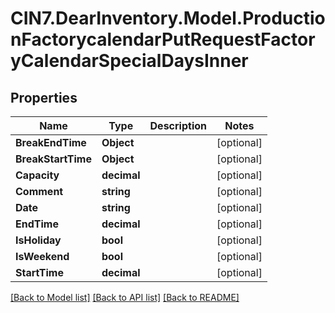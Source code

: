 # CIN7.DearInventory.Model.ProductionFactorycalendarPutRequestFactoryCalendarSpecialDaysInner

## Properties

| Name               | Type        | Description | Notes      |
| ------------------ | ----------- | ----------- | ---------- |
| **BreakEndTime**   | **Object**  |             | [optional] |
| **BreakStartTime** | **Object**  |             | [optional] |
| **Capacity**       | **decimal** |             | [optional] |
| **Comment**        | **string**  |             | [optional] |
| **Date**           | **string**  |             | [optional] |
| **EndTime**        | **decimal** |             | [optional] |
| **IsHoliday**      | **bool**    |             | [optional] |
| **IsWeekend**      | **bool**    |             | [optional] |
| **StartTime**      | **decimal** |             | [optional] |

[[Back to Model list]](../README.md#documentation-for-models) [[Back to API list]](../README.md#documentation-for-api-endpoints) [[Back to README]](../README.md)
